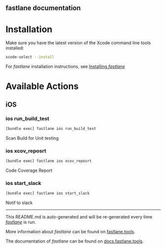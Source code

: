 fastlane documentation
----

# Installation

Make sure you have the latest version of the Xcode command line tools installed:

```sh
xcode-select --install
```

For _fastlane_ installation instructions, see [Installing _fastlane_](https://docs.fastlane.tools/#installing-fastlane)

# Available Actions

## iOS

### ios run_build_test

```sh
[bundle exec] fastlane ios run_build_test
```

Scan Build for Unit testing

### ios xcov_reposrt

```sh
[bundle exec] fastlane ios xcov_reposrt
```

Code Coverage Report

### ios start_slack

```sh
[bundle exec] fastlane ios start_slack
```

Notif to slack

----

This README.md is auto-generated and will be re-generated every time [_fastlane_](https://fastlane.tools) is run.

More information about _fastlane_ can be found on [fastlane.tools](https://fastlane.tools).

The documentation of _fastlane_ can be found on [docs.fastlane.tools](https://docs.fastlane.tools).
